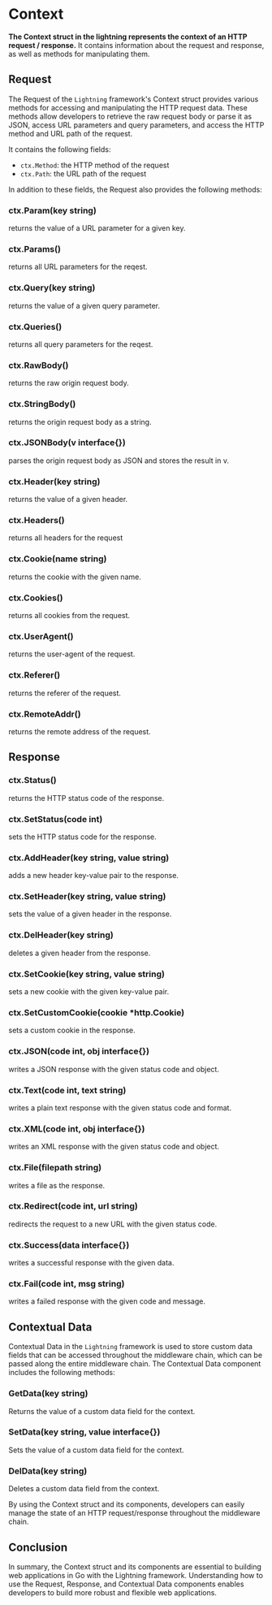# Context

**The Context struct in the lightning represents the context of an HTTP request / response.** It contains information about the request and response, as well as methods for manipulating them.

## Request

The Request of the `Lightning` framework's Context struct provides various methods for accessing and manipulating the HTTP request data. These methods allow developers to retrieve the raw request body or parse it as JSON, access URL parameters and query parameters, and access the HTTP method and URL path of the request.

It contains the following fields:

- `ctx.Method`: the HTTP method of the request
- `ctx.Path`: the URL path of the request

In addition to these fields, the Request also provides the following methods:

### ctx.Param(key string)

returns the value of a URL parameter for a given key.

### ctx.Params()

returns all URL parameters for the reqest.

### ctx.Query(key string)

returns the value of a given query parameter.

### ctx.Queries()

returns all query parameters for the reqest.

### ctx.RawBody()

returns the raw origin request body.

### ctx.StringBody()

returns the origin request body as a string.

### ctx.JSONBody(v interface{})

parses the origin request body as JSON and stores the result in v.

### ctx.Header(key string)

returns the value of a given header.

### ctx.Headers()

returns all headers for the request

### ctx.Cookie(name string)

returns the cookie with the given name.

### ctx.Cookies()

returns all cookies from the request.

### ctx.UserAgent()

returns the user-agent of the request.

### ctx.Referer()

returns the referer of the request.

### ctx.RemoteAddr()

returns the remote address of the request.

## Response

### ctx.Status()

returns the HTTP status code of the response.

### ctx.SetStatus(code int)

sets the HTTP status code for the response.

### ctx.AddHeader(key string, value string)

adds a new header key-value pair to the response.

### ctx.SetHeader(key string, value string)

sets the value of a given header in the response.

### ctx.DelHeader(key string)

deletes a given header from the response.

### ctx.SetCookie(key string, value string)

sets a new cookie with the given key-value pair.

### ctx.SetCustomCookie(cookie \*http.Cookie)

sets a custom cookie in the response.

### ctx.JSON(code int, obj interface{})

writes a JSON response with the given status code and object.

### ctx.Text(code int, text string)

writes a plain text response with the given status code and format.

### ctx.XML(code int, obj interface{})

writes an XML response with the given status code and object.

### ctx.File(filepath string)

writes a file as the response.

### ctx.Redirect(code int, url string)

redirects the request to a new URL with the given status code.

### ctx.Success(data interface{})

writes a successful response with the given data.

### ctx.Fail(code int, msg string)

writes a failed response with the given code and message.

## Contextual Data

Contextual Data in the `Lightning` framework is used to store custom data fields that can be accessed throughout the middleware chain, which can be passed along the entire middleware chain. The Contextual Data component includes the following methods:

### GetData(key string)

Returns the value of a custom data field for the context.

### SetData(key string, value interface{})

Sets the value of a custom data field for the context.

### DelData(key string)

Deletes a custom data field from the context.

By using the Context struct and its components, developers can easily manage the state of an HTTP request/response throughout the middleware chain.

## Conclusion

In summary, the Context struct and its components are essential to building web applications in Go with the Lightning framework. Understanding how to use the Request, Response, and Contextual Data components enables developers to build more robust and flexible web applications.
